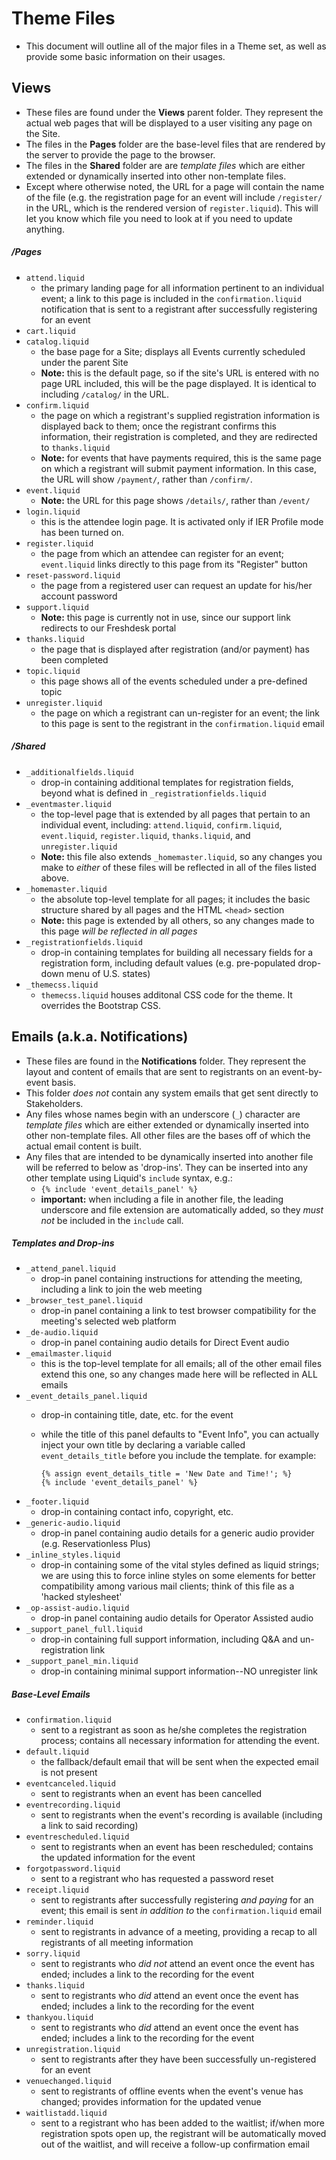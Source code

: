 # Theme Files

- This document will outline all of the major files in a Theme set, as well as provide some basic information on their usages.


## Views

- These files are found under the **Views** parent folder. They represent the actual web pages that will be displayed to a user visiting any page on the Site.
- The files in the **Pages** folder are the base-level files that are rendered by the server to provide the page to the browser.
- The files in the **Shared** folder are are _template files_ which are either extended or dynamically inserted into other non-template files.
- Except where otherwise noted, the URL for a page will contain the name of the file (e.g. the registration page for an event will include `/register/` in the URL, which is the rendered version of `register.liquid`). This will let you know which file you need to look at if you need to update anything.

##### /Pages

- `attend.liquid`
  + the primary landing page for all information pertinent to an individual event; a link to this page is included in the `confirmation.liquid` notification that is sent to a registrant after successfully registering for an event
- `cart.liquid`
- `catalog.liquid`
  + the base page for a Site; displays all Events currently scheduled under the parent Site
  + **Note:** this is the default page, so if the site's URL is entered with no page URL included, this will be the page displayed. It is identical to including `/catalog/` in the URL.
- `confirm.liquid`
  + the page on which a registrant's supplied registration information is displayed back to them; once the registrant confirms this information, their registration is completed, and they are redirected to `thanks.liquid`
  + **Note:** for events that have payments required, this is the same page on which a registrant will submit payment information. In this case, the URL will show `/payment/`, rather than `/confirm/`.
- `event.liquid`
  + **Note:** the URL for this page shows `/details/`, rather than `/event/`
- `login.liquid`
  + this is the attendee login page. It is activated only if IER Profile mode has been turned on.
- `register.liquid`
  + the page from which an attendee can register for an event; `event.liquid` links directly to this page from its "Register" button
- `reset-password.liquid`
  + the page from a registered user can request an update for his/her account password
- `support.liquid`
  + **Note:** this page is currently not in use, since our support link redirects to our Freshdesk portal
- `thanks.liquid`
  + the page that is displayed after registration (and/or payment) has been completed
- `topic.liquid`
  + this page shows all of the events scheduled under a pre-defined topic
- `unregister.liquid`
  + the page on which a registrant can un-register for an event; the link to this page is sent to the registrant in the `confirmation.liquid` email

##### /Shared

- `_additionalfields.liquid`
  + drop-in containing additional templates for registration fields, beyond what is defined in `_registrationfields.liquid`
- `_eventmaster.liquid`
  + the top-level page that is extended by all pages that pertain to an individual event, including: `attend.liquid`, `confirm.liquid`, `event.liquid`, `register.liquid`, `thanks.liquid`, and `unregister.liquid`
  + **Note:** this file also extends `_homemaster.liquid`, so any changes you make to _either_ of these files will be reflected in all of the files listed above.
- `_homemaster.liquid`
  + the absolute top-level template for all pages; it includes the basic structure shared by all pages and the HTML `<head>` section
  + **Note:** this page is extended by all others, so any changes made to this page _will be reflected in all pages_
- `_registrationfields.liquid`
  + drop-in containing templates for building all necessary fields for a registration form, including default values (e.g. pre-populated drop-down menu of U.S. states)
- `_themecss.liquid`
  + `themecss.liquid` houses additonal CSS code for the theme. It overrides the Bootstrap CSS.


## <a name="email"></a>Emails (a.k.a. Notifications)

- These files are found in the **Notifications** folder. They represent the layout and content of emails that are sent to registrants on an event-by-event basis.
- This folder _does not_ contain any system emails that get sent directly to Stakeholders.
- Any files whose names begin with an underscore (`_`) character are _template files_ which are either extended or dynamically inserted into other non-template files. All other files are the bases off of which the actual email content is built.
- Any files that are intended to be dynamically inserted into another file will be referred to below as 'drop-ins'. They can be inserted into any other template using Liquid's `include` syntax, e.g.:
  + `{% include 'event_details_panel' %}`
  + **important:** when including a file in another file, the leading underscore and file extension are automatically added, so they _must not_ be included in the `include` call.


##### Templates and Drop-ins

- `_attend_panel.liquid`
  + drop-in panel containing instructions for attending the meeting, including a link to join the web meeting
- `_browser_test_panel.liquid`
  + drop-in panel containing a link to test browser compatibility for the meeting's selected web platform
- `_de-audio.liquid`
  + drop-in panel containing audio details for Direct Event audio
- `_emailmaster.liquid`
  + this is the top-level template for all emails; all of the other email files extend this one, so any changes made here will be reflected in ALL emails
- `_event_details_panel.liquid`
  + drop-in containing title, date, etc. for the event
  + while the title of this panel defaults to "Event Info", you can actually inject your own title by declaring a variable called `event_details_title` before you include the template. for example:

    ```
    {% assign event_details_title = 'New Date and Time!'; %}
    {% include 'event_details_panel' %}
    ```
- `_footer.liquid`
  + drop-in containing contact info, copyright, etc.
- `_generic-audio.liquid`
  + drop-in panel containing audio details for a generic audio provider (e.g. Reservationless Plus)
- `_inline_styles.liquid`
  + drop-in containing some of the vital styles defined as liquid strings; we are using this to force inline styles on some elements for better compatibility among various mail clients; think of this file as a 'hacked stylesheet'
- `_op-assist-audio.liquid`
  + drop-in panel containing audio details for Operator Assisted audio
- `_support_panel_full.liquid`
  + drop-in containing full support information, including Q&A and un-registration link
- `_support_panel_min.liquid`
  + drop-in containing minimal support information--NO unregister link


##### Base-Level Emails

- `confirmation.liquid`
  + sent to a registrant as soon as he/she completes the registration process; contains all necessary information for attending the event.
- `default.liquid`
  + the fallback/default email that will be sent when the expected email is not present
- `eventcanceled.liquid`
  + sent to registrants when an event has been cancelled
- `eventrecording.liquid`
  + sent to registrants when the event's recording is available (including a link to said recording)
- `eventrescheduled.liquid`
  + sent to registrants when an event has been rescheduled; contains the updated information for the event
- `forgotpassword.liquid`
  + sent to a registrant who has requested a password reset
- `receipt.liquid`
  + sent to registrants after successfully registering _and paying_ for an event; this email is sent _in addition to_ the `confirmation.liquid` email
- `reminder.liquid`
  + sent to registrants in advance of a meeting, providing a recap to all registrants of all meeting information
- `sorry.liquid`
  + sent to registrants who _did not_ attend an event once the event has ended; includes a link to the recording for the event
- `thanks.liquid`
  + sent to registrants who _did_ attend an event once the event has ended; includes a link to the recording for the event
- `thankyou.liquid`
  + sent to registrants who _did_ attend an event once the event has ended; includes a link to the recording for the event
- `unregistration.liquid`
  + sent to registrants after they have been successfully un-registered for an event
- `venuechanged.liquid`
  + sent to registrants of offline events when the event's venue has changed; provides information for the updated venue
- `waitlistadd.liquid`
  + sent to a registrant who has been added to the waitlist; if/when more registration spots open up, the registrant will be automatically moved out of the waitlist, and will receive a follow-up confirmation email

